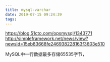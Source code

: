 ```yaml
---
title: mysql-varchar
date: 2019-07-15 09:24:39
tags:
---
```

https://blog.51cto.com/opsmysql/1343771
http://simpleframework.net/news/view?newsId=15eb83668fe246938228163f3603e510

MySQL中一行数据最多存储65535字节，